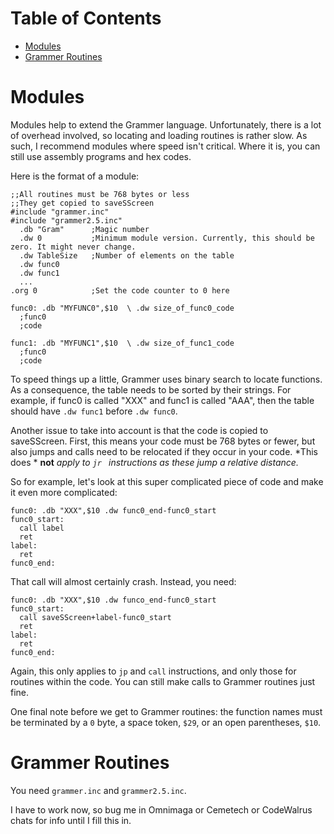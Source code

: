 <h1>Table of Contents</h1>

<!-- MDTOC maxdepth:6 firsth1:1 numbering:0 flatten:0 bullets:1 updateOnSave:1 -->

- [Modules](#modules)   
- [Grammer Routines](#grammer-routines)   

<!-- /MDTOC -->

# Modules

Modules help to extend the Grammer language. Unfortunately, there is a lot of overhead involved, so locating and loading routines is rather slow. As such, I recommend modules where speed isn't critical. Where it is, you can still use assembly programs and hex codes.

Here is the format of a module:
```
;;All routines must be 768 bytes or less
;;They get copied to saveSScreen
#include "grammer.inc"
#include "grammer2.5.inc"
  .db "Gram"      ;Magic number
  .dw 0           ;Minimum module version. Currently, this should be zero. It might never change.
  .dw TableSize   ;Number of elements on the table
  .dw func0
  .dw func1
  ...
.org 0            ;Set the code counter to 0 here

func0: .db "MYFUNC0",$10  \ .dw size_of_func0_code
  ;func0
  ;code

func1: .db "MYFUNC1",$10  \ .dw size_of_func1_code
  ;func0
  ;code

```
To speed things up a little, Grammer uses binary search to locate functions. As a consequence, the table needs to be sorted by their strings. For example, if func0 is called "XXX" and func1 is called "AAA", then the table should have `.dw func1` before `.dw func0`.

Another issue to take into account is that the code is copied to saveSScreen. First, this means your code must be 768 bytes or fewer, but also jumps and calls need to be relocated if they occur in your code. *This does * **not** *apply to `jr ` instructions as these jump a relative distance.*

So for example, let's look at this super complicated piece of code and make it even more complicated:
```
func0: .db "XXX",$10 .dw func0_end-func0_start
func0_start:
  call label
  ret
label:
  ret
func0_end:
```
That call will almost certainly crash. Instead, you need:
```
func0: .db "XXX",$10 .dw funco_end-func0_start
func0_start:
  call saveSScreen+label-func0_start
  ret
label:
  ret
func0_end:
```
Again, this only applies to `jp` and `call` instructions, and only those for routines within the code. You can still make calls to Grammer routines just fine.

One final note before we get to Grammer routines: the function names must be terminated by a `0` byte, a space token, `$29`, or an open parentheses, `$10`.

# Grammer Routines

You need `grammer.inc` and `grammer2.5.inc`.

I have to work now, so bug me in Omnimaga or Cemetech or CodeWalrus chats for info until I fill this in.
